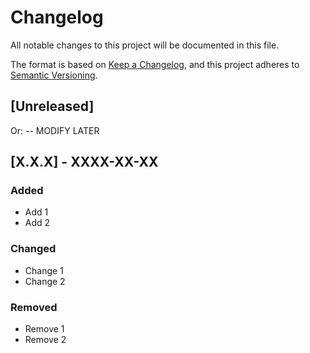 # Changelog

All notable changes to this project will be documented in this file.

The format is based on [Keep a Changelog](https://keepachangelog.com/en/1.1.0/),
and this project adheres to [Semantic Versioning](https://semver.org/spec/v2.0.0.html).

## [Unreleased]

Or: -- MODIFY LATER

## [X.X.X] - XXXX-XX-XX
### Added
- Add 1
- Add 2
### Changed
- Change 1
- Change 2
### Removed 
- Remove 1
- Remove 2
